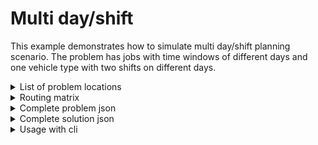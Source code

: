 # Multi day/shift

This example demonstrates how to simulate multi day/shift planning scenario. The problem has jobs with time windows of
different days and one vehicle type with two shifts on different days.


<details>
    <summary>List of problem locations</summary><p>

```json
{{#include ../../../../examples/json-pragmatic/data/multi-day.basic.locations.json}}
```

</p></details>

<details>
    <summary>Routing matrix</summary><p>

```json
{{#include ../../../../examples/json-pragmatic/data/multi-day.basic.matrix.json}}
```

</p></details>


<details>
    <summary>Complete problem json</summary><p>

```json
{{#include ../../../../examples/json-pragmatic/data/multi-day.basic.problem.json}}
```

</p></details>

<details>
    <summary>Complete solution json</summary><p>

```json
{{#include ../../../../examples/json-pragmatic/data/multi-day.basic.solution.json}}
```

</p></details>

<details>
    <summary>Usage with cli</summary><p>

```
vrp-cli pragmatic multi-day.basic.problem.json -m multi-day.basic.matrix.json -o multi-day.basic.solution.json --max-generations=100
```

</p></details>
